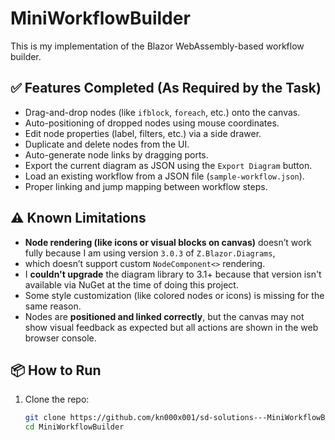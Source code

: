﻿# MiniWorkflowBuilder

This is my implementation of the Blazor WebAssembly-based workflow builder.

## ✅ Features Completed (As Required by the Task)

- Drag-and-drop nodes (like `ifblock`, `foreach`, etc.) onto the canvas.
- Auto-positioning of dropped nodes using mouse coordinates.
- Edit node properties (label, filters, etc.) via a side drawer.
- Duplicate and delete nodes from the UI.
- Auto-generate node links by dragging ports.
- Export the current diagram as JSON using the `Export Diagram` button.
- Load an existing workflow from a JSON file (`sample-workflow.json`).
- Proper linking and jump mapping between workflow steps.

## ⚠️ Known Limitations

- **Node rendering (like icons or visual blocks on canvas)** doesn’t work fully because I am using version `3.0.3` of `Z.Blazor.Diagrams`,
- which doesn’t support custom `NodeComponent<>` rendering.
- I **couldn't upgrade** the diagram library to 3.1+ because that version isn't available via NuGet at the time of doing this project.
- Some style customization (like colored nodes or icons) is missing for the same reason.
- Nodes are **positioned and linked correctly**, but the canvas may not show visual feedback as expected but all actions are shown in the web browser console.

## 📦 How to Run

1. Clone the repo:
   ```bash
   git clone https://github.com/kn000x001/sd-solutions---MiniWorkflowBuilder.git
   cd MiniWorkflowBuilder
